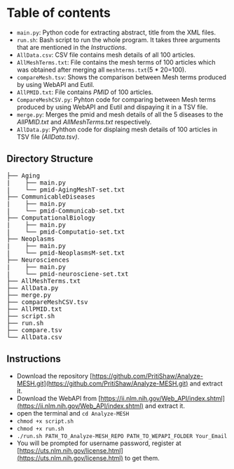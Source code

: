 # Table of contents
- `main.py`: Python code for extracting abstract, title from the XML files.
- `run.sh`:  Bash script to run the whole program. It takes three arguments that are mentioned in the _Instructions_.
- `AllData.csv`: CSV file contains mesh details of all 100 articles.
- `AllMeshTerms.txt`: File contains the mesh terms of 100 articles which was obtained after merging all `meshterms.txt`(5 * 20=100).
- `compareMesh.tsv`: Shows the comparison between Mesh terms produced by using WebAPI and Eutil.
- `AllPMID.txt`: File contains _PMID_ of 100 articles.
- `CompareMeshCSV.py`: Pyhton code for comparing between Mesh terms produced by using WebAPI and Eutil and dispaying it in a TSV file.
- `merge.py`: Merges the pmid and mesh details of all the 5 diseases to the *AllPMID.txt* and *AllMeshTerms.txt* respectively.
- `AllData.py`: Pyhthon code for displaing mesh details of 100 articles in TSV file _(*AllData.tsv*)_.


## Directory Structure
<pre>
├── Aging     
|    ├── main.py   
|    └── pmid-AgingMeshT-set.txt  
├── CommunicableDiseases   
|    ├── main.py  
|    └── pmid-Communicab-set.txt  
├── ComputationalBiology   
|    ├── main.py  
|    └── pmid-Computatio-set.txt  
├── Neoplasms  
|    ├── main.py  
|    └── pmid-NeoplasmsM-set.txt  
├── Neurosciences  
|    ├── main.py  
|    └── pmid-neurosciene-set.txt  
├── AllMeshTerms.txt  
├── AllData.py  
├── merge.py  
├── compareMeshCSV.tsv  
├── AllPMID.txt
├── script.sh  
├── run.sh  
├── compare.tsv  
└── AllData.csv  
</pre>

## Instructions
- Download the repository [https://github.com/PritiShaw/Analyze-MESH.git](https://github.com/PritiShaw/Analyze-MESH.git) and extract it.
- Download the WebAPI from [https://ii.nlm.nih.gov/Web_API/index.shtml](https://ii.nlm.nih.gov/Web_API/index.shtml) and extract it.
- open the terminal and `cd Analyze-MESH`
- `chmod +x script.sh`
- `chmod +x run.sh`
- `./run.sh PATH_TO_Analyze-MESH_REPO PATH_TO_WEPAPI_FOLDER Your_Email`
- You will be prompted for username password, register at [https://uts.nlm.nih.gov/license.html](https://uts.nlm.nih.gov/license.html) to get them.
